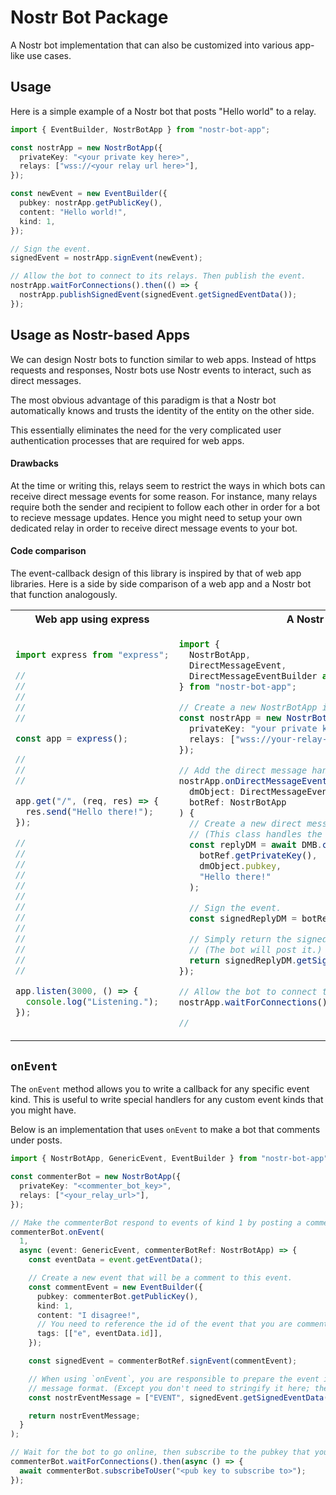 # Nostr Bot Package

A Nostr bot implementation that can also be customized into various app-like use cases.

## Usage

Here is a simple example of a Nostr bot that posts "Hello world" to a relay.

```typescript
import { EventBuilder, NostrBotApp } from "nostr-bot-app";

const nostrApp = new NostrBotApp({
  privateKey: "<your private key here>",
  relays: ["wss://<your relay url here>"],
});

const newEvent = new EventBuilder({
  pubkey: nostrApp.getPublicKey(),
  content: "Hello world!",
  kind: 1,
});

// Sign the event.
signedEvent = nostrApp.signEvent(newEvent);

// Allow the bot to connect to its relays. Then publish the event.
nostrApp.waitForConnections().then(() => {
  nostrApp.publishSignedEvent(signedEvent.getSignedEventData());
});
```

## Usage as Nostr-based Apps

We can design Nostr bots to function similar to web apps. Instead of https requests and responses, Nostr bots use Nostr events to interact, such as direct messages.

The most obvious advantage of this paradigm is that a Nostr bot automatically knows and trusts the identity of the entity on the other side.

This essentially eliminates the need for the very complicated user authentication processes that are required for web apps.

#### Drawbacks

At the time or writing this, relays seem to restrict the ways in which bots can receive direct message events for some reason. For instance, many relays require both the sender and recipient to follow each other in order for a bot to recieve message updates. Hence you might need to setup your own dedicated relay in order to receive direct message events to your bot.

#### Code comparison

The event-callback design of this library is inspired by that of web app libraries. Here is a side by side comparison of a web app and a Nostr bot that function analogously.

<table>
<tr>
<th>
Web app using express
</th>
<th>
A Nostr bot
</th>
</tr>

<tr>
<td>

```typescript
import express from "express";

//
//
//
//
//

const app = express();

//
//
//

app.get("/", (req, res) => {
  res.send("Hello there!");
});

//
//
//
//
//
//
//
//
//
//
//
//
//

app.listen(3000, () => {
  console.log("Listening.");
});
```

</td>
<td>

```typescript
import {
  NostrBotApp,
  DirectMessageEvent,
  DirectMessageEventBuilder as DMB,
} from "nostr-bot-app";

// Create a new NostrBotApp instance.
const nostrApp = new NostrBotApp({
  privateKey: "your private key here",
  relays: ["wss://your-relay-url-here"],
});

// Add the direct message handler to the bot.
nostrApp.onDirectMessageEvent(async function (
  dmObject: DirectMessageEvent,
  botRef: NostrBotApp
) {
  // Create a new direct message evente.
  // (This class handles the encryption.)
  const replyDM = await DMB.createDirectMessageEvent(
    botRef.getPrivateKey(),
    dmObject.pubkey,
    "Hello there!"
  );

  // Sign the event.
  const signedReplyDM = botRef.signEvent(replyDM);

  // Simply return the signed event data.
  // (The bot will post it.)
  return signedReplyDM.getSignedEventData();
});

// Allow the bot to connect to the relays.
nostrApp.waitForConnections();

//
```

</td>
</tr>
</table>

## `onEvent`

The `onEvent` method allows you to write a callback for any specific event kind. This is useful to write special handlers for any custom event kinds that you might have.

Below is an implementation that uses `onEvent` to make a bot that comments under posts.

```typescript
import { NostrBotApp, GenericEvent, EventBuilder } from "nostr-bot-app";

const commenterBot = new NostrBotApp({
  privateKey: "<commenter_bot_key>",
  relays: ["<your_relay_url>"],
});

// Make the commenterBot respond to events of kind 1 by posting a comment.
commenterBot.onEvent(
  1,
  async (event: GenericEvent, commenterBotRef: NostrBotApp) => {
    const eventData = event.getEventData();

    // Create a new event that will be a comment to this event.
    const commentEvent = new EventBuilder({
      pubkey: commenterBot.getPublicKey(),
      kind: 1,
      content: "I disagree!",
      // You need to reference the id of the event that you are commenting on.
      tags: [["e", eventData.id]],
    });

    const signedEvent = commenterBotRef.signEvent(commentEvent);

    // When using `onEvent`, you are responsible to prepare the event in a Nostr-compabible
    // message format. (Except you don't need to stringify it here; the bot will do that before publishing.)
    const nostrEventMessage = ["EVENT", signedEvent.getSignedEventData()];

    return nostrEventMessage;
  }
);

// Wait for the bot to go online, then subscribe to the pubkey that you want it to comment under.
commenterBot.waitForConnections().then(async () => {
  await commenterBot.subscribeToUser("<pub key to subscribe to>");
});
```
